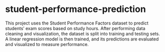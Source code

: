 # student-performance-prediction
This project uses the Student Performance Factors dataset to predict students’ exam scores based on study hours. After performing data cleaning and visualization, the dataset is split into training and testing sets. A linear regression model is then trained, and its predictions are evaluated and visualized to measure performance.
